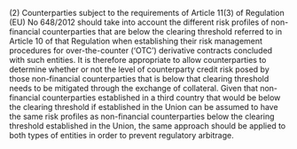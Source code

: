 (2) Counterparties subject to the requirements of Article 11(3) of Regulation (EU) No 648/2012 should take into account the different risk profiles of non-financial counterparties that are below the clearing threshold referred to in Article 10 of that Regulation when establishing their risk management procedures for over-the-counter (‘OTC’) derivative contracts concluded with such entities. It is therefore appropriate to allow counterparties to determine whether or not the level of counterparty credit risk posed by those non-financial counterparties that is below that clearing threshold needs to be mitigated through the exchange of collateral. Given that non-financial counterparties established in a third country that would be below the clearing threshold if established in the Union can be assumed to have the same risk profiles as non-financial counterparties below the clearing threshold established in the Union, the same approach should be applied to both types of entities in order to prevent regulatory arbitrage.